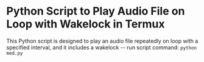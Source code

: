 # Python Script to Play Audio File on Loop with Wakelock in Termux
This Python script is designed to play an audio file repeatedly on loop with a specified interval, and it includes a wakelock
-- run script command:
```python med.py```
